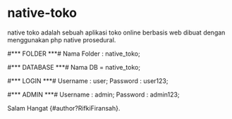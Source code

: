 # native-toko
native toko adalah sebuah aplikasi toko online berbasis web dibuat dengan menggunakan php native prosedural.

#*** FOLDER ***#
Nama Folder : native_toko;

#*** DATABASE ***#
Nama DB = native_toko;

#*** LOGIN ***#
Username : user;
Password : user123;

#*** ADMIN ***#
Username : admin;
Password : admin123;


Salam Hangat {#author?RifkiFiransah}.
